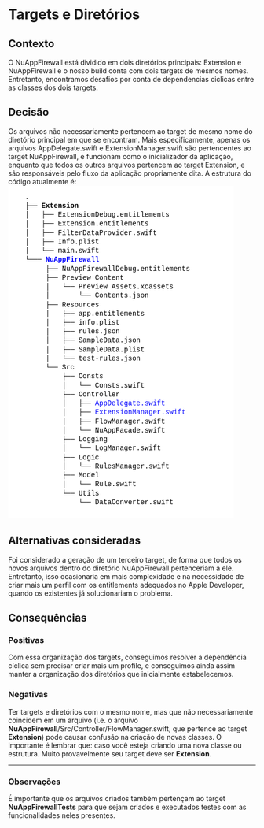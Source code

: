 # Targets e Diretórios

## Contexto
O NuAppFirewall está dividido em dois diretórios principais: Extension e NuAppFirewall e o nosso build conta com dois targets de mesmos nomes. Entretanto, encontramos desafios por conta de dependencias ciclicas entre as classes dos dois targets.

## Decisão
Os arquivos não necessariamente pertencem ao target de mesmo nome do diretório principal em que se encontram. Mais especificamente, apenas os arquivos AppDelegate.swift e ExtensionManager.swift são pertencentes ao target NuAppFirewall, e funcionam como o inicializador da aplicação, enquanto que todos os outros arquivos pertencem ao target Extension, e são responsáveis pelo fluxo da aplicação propriamente dita.
A estrutura do código atualmente é:
![arvore de diretórios](../images/directory_tree.png)


## Alternativas consideradas
Foi considerado a geração de um terceiro target, de forma que todos os novos arquivos dentro do diretório NuAppFirewall pertenceriam a ele.  
Entretanto, isso ocasionaria em mais complexidade e na necessidade de criar mais um perfil com os entitlements adequados no Apple Developer, quando os existentes já solucionariam o problema.

## Consequências

### Positivas
Com essa organização dos targets, conseguimos resolver a dependência cíclica sem precisar criar mais um profile, e conseguimos ainda assim manter a organização dos diretórios que inicialmente estabelecemos.

### Negativas
Ter targets e diretórios com o mesmo nome, mas que não necessariamente coincidem em um arquivo (i.e. o arquivo **NuAppFirewall**/Src/Controller/FlowManager.swift, que pertence ao target **Extension**) pode causar confusão na criação de novas classes. O importante é lembrar que: caso você esteja criando uma nova classe ou estrutura. Muito provavelmente seu target deve ser **Extension**.

----
### Observações
É importante que os arquivos criados também pertençam ao target **NuAppFirewallTests** para que sejam criados e executados testes com as funcionalidades neles presentes.

